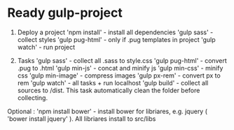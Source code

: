 # Ready gulp-project

1. Deploy a project
    'npm install'  - install all dependencies
    'gulp sass' - collect styles
    'gulp pug-html' - only if .pug templates in project
    'gulp watch' - run project


2. Tasks
    'gulp sass' - collect all .sass to style.css
    'gulp pug-html' - convert .pug to .html
    'gulp min-js' - concat and minify js
    'gulp min-css' - minify css
    'gulp min-image' - compress images
    'gulp px-rem' - convert px to rem
    'gulp watch' - all tasks + run localhost
    'gulp build' - collect all sources to /dist. This task automatically clean the folder before collecting.


Optional :
    'npm install bower' - install bower for libriares, e.g. jquery ( 'bower install jquery' ). All libriares install to src/libs